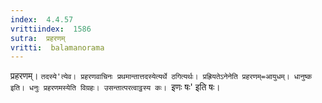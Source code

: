 ```yaml
---
index:  4.4.57
vrittiindex:  1586
sutra:  प्रहरणम्
vritti:  balamanorama 
---
```


प्रहरणम्। `तदस्ये'त्येव। प्रहरणवाचिनः प्रथमान्तात्तदस्येत्यर्थे ठगित्यर्थः। प्रह्रियतेऽनेनेति प्रहरणम्=आयुधम्। धानुष्क इति। धनुः प्रहरणमस्येति विग्रहः। उसन्तात्परत्वाट्ठस्य कः। `इणः षः' इति षः।

